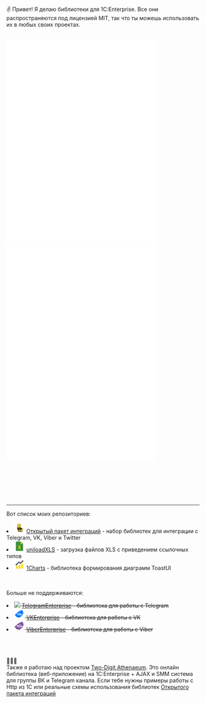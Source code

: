 :v:
Привет! 
Я делаю библиотеки для 1C:Enterprise. Все они распространяются под лицензией MIT, так что ты можешь использовать их в любых своих проектах.<br>
<br>


[<img  align="left" width="390" src="https://raw.githubusercontent.com/Bayselonarrend/Bayselonarrend/main/general.svg">](#)

[<img  width="390" src="https://raw.githubusercontent.com/Bayselonarrend/Bayselonarrend/main/map.svg">](#)
[<img  align="left" width="390" src="https://raw.githubusercontent.com/Bayselonarrend/Bayselonarrend/main/posts.svg">](https://infostart.ru/profile/1793672/)
[<img  width="390" src="https://raw.githubusercontent.com/Bayselonarrend/Bayselonarrend/main/repos.svg">](https://github.com/Bayselonarrend?tab=repositories)

<br><br><br><br><br><hr>

  Вот список моих репозиториев:
<li><img src="https://raw.githubusercontent.com/Bayselonarrend/OpenIntegrations/main/Media/logo.png" width="28"> <a href="https://github.com/Bayselonarrend/OpenIntegrations/">Открытый пакет интеграций</a> - набор библиотек для интеграции с Telegram, VK, Viber и Twitter</li>
  <li><img src="https://github.com/Bayselonarrend/uniloadXLS/raw/main/uniloadxls.png" width="28"> <a href="https://github.com/Bayselonarrend/uniloadXLS/">uniloadXLS</a> - загрузка файлов XLS с приведением ссылочных типов</li>
  <li><img src="https://github.com/Bayselonarrend/1Charts/raw/main/logo.png" width="28"> <a href="https://github.com/Bayselonarrend/1Charts/">1Charts</a> - библиотека формирования диаграмм ToastUI</li>

<br><br>
  Больше не поддерживаются: <br>
  <li><strike><img src="https://github.com/Bayselonarrend/TelegramEnterprise/raw/main/logo.png" width="28"> <a href="https://github.com/Bayselonarrend/TelegramEnterprise/">TelegramEnterprise</a> - библиотека для работы с Telegram </strike></li>
  <li><strike><img src="https://github.com/Bayselonarrend/VKEnterprise/raw/main/logo.png" width="28"> <a href="https://github.com/Bayselonarrend/VKEnterprise/">VKEnterprise</a> - библиотека для работы с VK </strike></li>
  <li><strike><img src="https://github.com/Bayselonarrend/ViberEnterprise/raw/main/logo.png" width="28"> <a href="https://github.com/Bayselonarrend/ViberEnterprise/">ViberEnterprise</a> - библиотека для работы с Viber </strike></li>
</ul>
<br>


<br><br>
:notebook::notebook::notebook:<br>
Также я работаю над проектом [Two-Digit Athenaeum](https://github.com/Bayselonarrend/2athenaeum). Это онлайн библиотека (веб-приложение) на 1C:Enterprise + AJAX и SMM система для группы ВК и Telegram канала. Если тебе нужны примеры работы с Http из 1С или реальные схемы использования библиотек [Открытого пакета интеграций](https://github.com/Bayselonarrend/OpenIntegrations/)  

